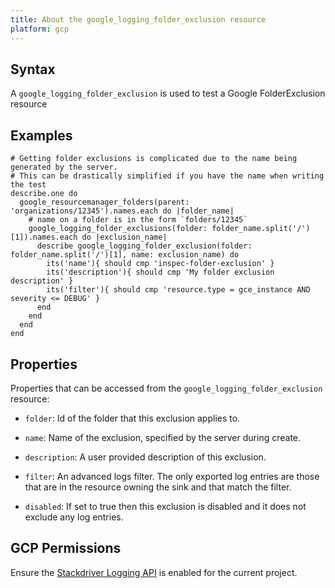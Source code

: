 ```yaml
---
title: About the google_logging_folder_exclusion resource
platform: gcp
---
```


## Syntax
A `google_logging_folder_exclusion` is used to test a Google FolderExclusion resource

## Examples
```
# Getting folder exclusions is complicated due to the name being generated by the server.
# This can be drastically simplified if you have the name when writing the test
describe.one do
  google_resourcemanager_folders(parent: 'organizations/12345').names.each do |folder_name|
    # name on a folder is in the form `folders/12345`
    google_logging_folder_exclusions(folder: folder_name.split('/')[1]).names.each do |exclusion_name|
      describe google_logging_folder_exclusion(folder: folder_name.split('/')[1], name: exclusion_name) do
        its('name'){ should cmp 'inspec-folder-exclusion' }
        its('description'){ should cmp 'My folder exclusion description' }
        its('filter'){ should cmp 'resource.type = gce_instance AND severity <= DEBUG' }
      end
    end
  end
end
```

## Properties
Properties that can be accessed from the `google_logging_folder_exclusion` resource:


  * `folder`: Id of the folder that this exclusion applies to.

  * `name`: Name of the exclusion, specified by the server during create.

  * `description`: A user provided description of this exclusion.

  * `filter`: An advanced logs filter. The only exported log entries are those that are in the resource owning the sink and that match the filter.

  * `disabled`: If set to true then this exclusion is disabled and it does not exclude any log entries.


## GCP Permissions

Ensure the [Stackdriver Logging API](https://console.cloud.google.com/apis/library/logging.googleapis.com/) is enabled for the current project.
